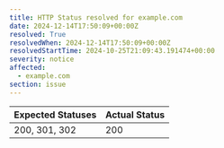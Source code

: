 ```yaml
---
title: HTTP Status resolved for example.com
date: 2024-12-14T17:50:09+00:00Z
resolved: True
resolvedWhen: 2024-12-14T17:50:09+00:00Z
resolvedStartTime: 2024-10-25T21:09:43.191474+00:00
severity: notice
affected:
  - example.com
section: issue
---
```


| Expected Statuses | Actual Status  |
|-------------------|----------------|
| 200, 301, 302 | 200 |
